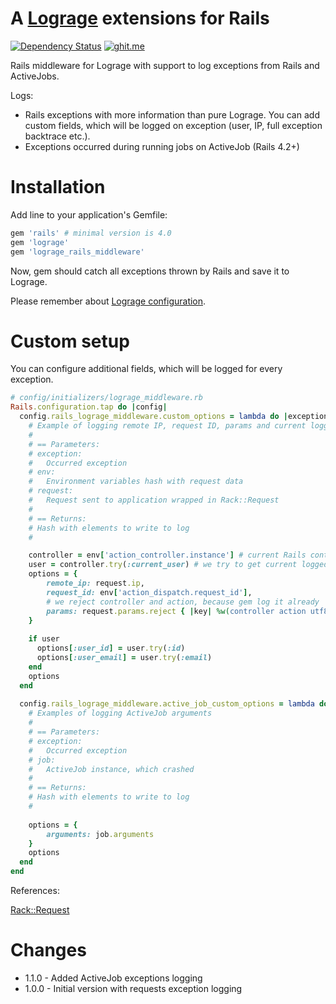 # A [Lograge](https://github.com/roidrage/lograge) extensions for Rails
[![Dependency Status](https://gemnasium.com/mizalewski/rails_lograge_middleware.svg)](https://gemnasium.com/mizalewski/rails_lograge_middleware)
[![ghit.me](https://ghit.me/badge.svg?repo=mizalewski/rails_lograge_middleware)](https://ghit.me/repo/mizalewski/rails_lograge_middleware)

Rails middleware for Lograge with support to log exceptions from Rails and ActiveJobs.

Logs:
* Rails exceptions with more information than pure Lograge. You can add custom fields, which will be logged on exception (user, IP, full exception backtrace etc.).
* Exceptions occurred during running jobs on ActiveJob (Rails 4.2+)

# Installation

Add line to your application's Gemfile:
```ruby
gem 'rails' # minimal version is 4.0
gem 'lograge'
gem 'lograge_rails_middleware'
```

Now, gem should catch all exceptions thrown by Rails and save it to Lograge.

Please remember about [Lograge configuration](https://github.com/roidrage/lograge#installation).

# Custom setup

You can configure additional fields, which will be logged for every exception.

```ruby
# config/initializers/lograge_middleware.rb
Rails.configuration.tap do |config|
  config.rails_lograge_middleware.custom_options = lambda do |exception, env, request|
    # Example of logging remote IP, request ID, params and current logged user
    #
    # == Parameters:
    # exception:
    #   Occurred exception
    # env:
    #   Environment variables hash with request data
    # request:
    #   Request sent to application wrapped in Rack::Request
    #
    # == Returns:
    # Hash with elements to write to log
    #

    controller = env['action_controller.instance'] # current Rails controller
    user = controller.try(:current_user) # we try to get current logged user
    options = {
        remote_ip: request.ip,
        request_id: env['action_dispatch.request_id'],
        # we reject controller and action, because gem log it already
        params: request.params.reject { |key| %w(controller action utf8).include? key }.to_json
    }
    
    if user
      options[:user_id] = user.try(:id)
      options[:user_email] = user.try(:email)
    end
    options
  end
  
  config.rails_lograge_middleware.active_job_custom_options = lambda do |exception, job|
    # Examples of logging ActiveJob arguments
    #
    # == Parameters:
    # exception:
    #   Occurred exception
    # job:
    #   ActiveJob instance, which crashed
    #
    # == Returns:
    # Hash with elements to write to log
    #
    
    options = {
        arguments: job.arguments
    }
    options
  end
end
```
References:

[Rack::Request](http://www.rubydoc.info/gems/rack/Rack/Request)

# Changes

* 1.1.0 - Added ActiveJob exceptions logging
* 1.0.0 - Initial version with requests exception logging
